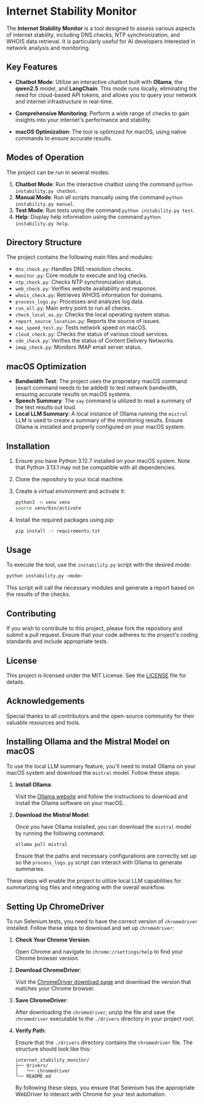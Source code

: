 
# Internet Stability Monitor

The **Internet Stability Monitor** is a tool designed to assess various aspects of internet stability, including DNS checks, NTP synchronization, and WHOIS data retrieval. It is particularly useful for AI developers interested in network analysis and monitoring.

## Key Features

- **Chatbot Mode**: Utilize an interactive chatbot built with **Ollama**, the **qwen2.5** model, and **LangChain**. This mode runs locally, eliminating the need for cloud-based API tokens, and allows you to query your network and internet infrastructure in real-time.

- **Comprehensive Monitoring**: Perform a wide range of checks to gain insights into your internet's performance and stability.

- **macOS Optimization**: The tool is optimized for macOS, using native commands to ensure accurate results.

## Modes of Operation

The project can be run in several modes:

1. **Chatbot Mode**: Run the interactive chatbot using the command `python instability.py chatbot`.
2. **Manual Mode**: Run all scripts manually using the command `python instability.py manual`.
3. **Test Mode**: Run tests using the command `python instability.py test`.
4. **Help**: Display help information using the command `python instability.py help`.


## Directory Structure

The project contains the following main files and modules:

- `dns_check.py`: Handles DNS resolution checks.
- `monitor.py`: Core module to execute and log checks.
- `ntp_check.py`: Checks NTP synchronization status.
- `web_check.py`: Verifies website availability and response.
- `whois_check.py`: Retrieves WHOIS information for domains.
- `process_logs.py`: Processes and analyzes log data.
- `run_all.py`: Main entry point to run all checks.
- `check_local_os.py`: Checks the local operating system status.
- `report_source_location.py`: Reports the source of issues.
- `mac_speed_test.py`: Tests network speed on macOS.
- `cloud_check.py`: Checks the status of various cloud services.
- `cdn_check.py`: Verifies the status of Content Delivery Networks.
- `imap_check.py`: Monitors IMAP email server status.

## macOS Optimization

- **Bandwidth Test**: The project uses the proprietary macOS command (exact command needs to be added) to test network bandwidth, ensuring accurate results on macOS systems.
- **Speech Summary**: The `say` command is utilized to read a summary of the test results out loud.
- **Local LLM Summary**: A local instance of Ollama running the `mistral` LLM is used to create a summary of the monitoring results. Ensure Ollama is installed and properly configured on your macOS system.

## Installation

1. Ensure you have Python 3.12.7 installed on your macOS system. Note that Python 3.13.1 may not be compatible with all dependencies.
2. Clone the repository to your local machine.
3. Create a virtual environment and activate it:

    ```bash
    python3 -m venv venv
    source venv/bin/activate
    ```

4. Install the required packages using pip:

    ```bash
    pip install -r requirements.txt
    ```

## Usage

To execute the tool, use the `instability.py` script with the desired mode:

```bash
python instability.py <mode>
```

This script will call the necessary modules and generate a report based on the results of the checks.

## Contributing

If you wish to contribute to this project, please fork the repository and submit a pull request. Ensure that your code adheres to the project's coding standards and include appropriate tests.

## License

This project is licensed under the MIT License. See the [LICENSE](LICENSE) file for details.

## Acknowledgements

Special thanks to all contributors and the open-source community for their valuable resources and tools.

## Installing Ollama and the Mistral Model on macOS

To use the local LLM summary feature, you'll need to install Ollama on your macOS system and download the `mistral` model. Follow these steps:

1. **Install Ollama**:
   
   Visit the [Ollama website](https://ollama.com/) and follow the instructions to download and install the Ollama software on your macOS.

2. **Download the Mistral Model**:

   Once you have Ollama installed, you can download the `mistral` model by running the following command:

   ```bash
   ollama pull mistral
   ```

   Ensure that the paths and necessary configurations are correctly set up so the `process_logs.py` script can interact with Ollama to generate summaries.

These steps will enable the project to utilize local LLM capabilities for summarizing log files and integrating with the overall workflow.

## Setting Up ChromeDriver

To run Selenium tests, you need to have the correct version of `chromedriver` installed. Follow these steps to download and set up `chromedriver`:

1. **Check Your Chrome Version**:

   Open Chrome and navigate to `chrome://settings/help` to find your Chrome browser version.

2. **Download ChromeDriver**:

   Visit the [ChromeDriver download page](https://googlechromelabs.github.io/chrome-for-testing/) and download the version that matches your Chrome browser.

3. **Save ChromeDriver**:

   After downloading the `chromedriver`, unzip the file and save the `chromedriver` executable to the `./drivers` directory in your project root.

4. **Verify Path**:

   Ensure that the `./drivers` directory contains the `chromedriver` file. The structure should look like this:
   ```text
   internet_stability_monitor/
   ├── drivers/
   │   └── chromedriver
   └── README.md
   ```

   By following these steps, you ensure that Selenium has the appropriate WebDriver to interact with Chrome for your test automation.
